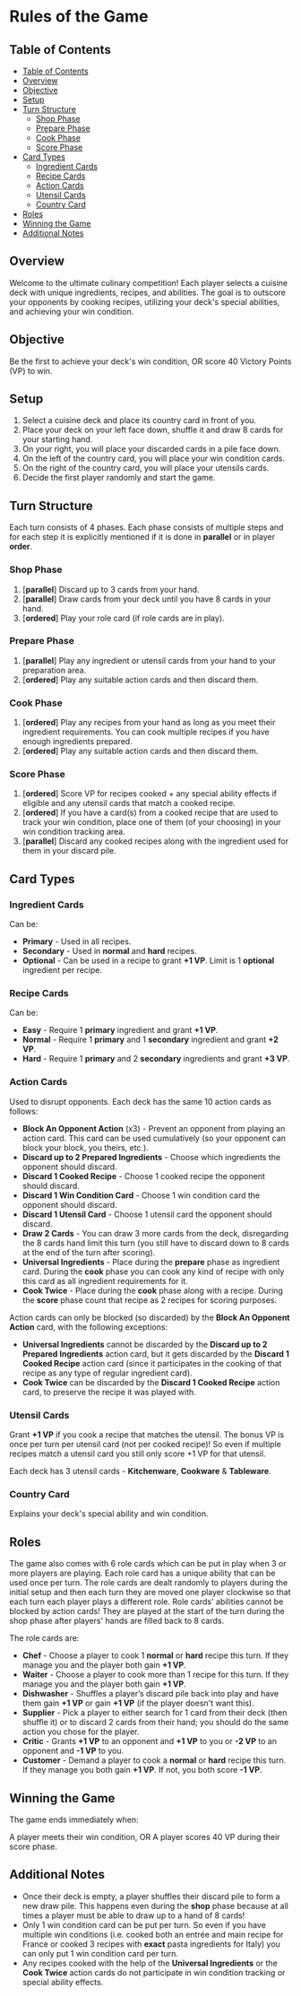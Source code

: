 # Rules of the Game

## Table of Contents

- [Table of Contents](#table-of-contents)
- [Overview](#overview)
- [Objective](#objective)
- [Setup](#setup)
- [Turn Structure](#turn-structure)
  - [Shop Phase](#shop-phase)
  - [Prepare Phase](#prepare-phase)
  - [Cook Phase](#cook-phase)
  - [Score Phase](#score-phase)
- [Card Types](#card-types)
  - [Ingredient Cards](#ingredient-cards)
  - [Recipe Cards](#recipe-cards)
  - [Action Cards](#action-cards)
  - [Utensil Cards](#utensil-cards)
  - [Country Card](#country-card)
- [Roles](#roles)
- [Winning the Game](#winning-the-game)
- [Additional Notes](#additional-notes)

## Overview

Welcome to the ultimate culinary competition! Each player selects a cuisine deck with unique
ingredients, recipes, and abilities. The goal is to outscore your opponents by cooking recipes,
utilizing your deck's special abilities, and achieving your win condition.

## Objective

Be the first to achieve your deck's win condition, OR score 40 Victory Points (VP) to win.

## Setup

1. Select a cuisine deck and place its country card in front of you.
2. Place your deck on your left face down, shuffle it and draw 8 cards for your starting hand.
3. On your right, you will place your discarded cards in a pile face down.
4. On the left of the country card, you will place your win condition cards.
5. On the right of the country card, you will place your utensils cards.
6. Decide the first player randomly and start the game.

## Turn Structure

Each turn consists of 4 phases. Each phase consists of multiple steps and for each step it is
explicitly mentioned if it is done in **parallel** or in player **order**.

### Shop Phase

1. [**parallel**] Discard up to 3 cards from your hand.
2. [**parallel**] Draw cards from your deck until you have 8 cards in your hand.
3. [**ordered**] Play your role card (if role cards are in play).

### Prepare Phase

1. [**parallel**] Play any ingredient or utensil cards from your hand to your preparation area.
2. [**ordered**] Play any suitable action cards and then discard them.

### Cook Phase

1. [**ordered**] Play any recipes from your hand as long as you meet their ingredient requirements.
You can cook multiple recipes if you have enough ingredients prepared.
2. [**ordered**] Play any suitable action cards and then discard them.

### Score Phase

1. [**ordered**] Score VP for recipes cooked + any special ability effects if eligible and any
utensil cards that match a cooked recipe.
2. [**ordered**] If you have a card(s) from a cooked recipe that are used to track your win
condition, place one of them (of your choosing) in your win condition tracking area.
3. [**parallel**] Discard any cooked recipes along with the ingredient used for them in your
discard pile.

## Card Types

### Ingredient Cards

Can be:

- **Primary** - Used in all recipes.
- **Secondary** - Used in **normal** and **hard** recipes.
- **Optional** - Can be used in a recipe to grant **+1 VP**. Limit is 1 **optional** ingredient
per recipe.

### Recipe Cards

Can be:

- **Easy** - Require 1 **primary** ingredient and grant **+1 VP**.
- **Normal** - Require 1 **primary** and 1 **secondary** ingredient and grant **+2 VP**.
- **Hard** - Require 1 **primary** and 2 **secondary** ingredients and grant **+3 VP**.

### Action Cards

Used to disrupt opponents. Each deck has the same 10 action cards as follows:

- **Block An Opponent Action** (x3) - Prevent an opponent from playing an action card. This card
can be used cumulatively (so your opponent can block your block, you theirs, etc.).
- **Discard up to 2 Prepared Ingredients** - Choose which ingredients the opponent should
discard.
- **Discard 1 Cooked Recipe** - Choose 1 cooked recipe the opponent should discard.
- **Discard 1 Win Condition Card** - Choose 1 win condition card the opponent should discard.
- **Discard 1 Utensil Card** - Choose 1 utensil card the opponent should discard.
- **Draw 2 Cards** - You can draw 3 more cards from the deck, disregarding the 8 cards hand limit
this turn (you still have to discard down to 8 cards at the end of the turn after scoring).
- **Universal Ingredients** - Place during the **prepare** phase as ingredient card. During the
**cook** phase you can cook any kind of recipe with only this card as all ingredient requirements
for it.
- **Cook Twice** - Place during the **cook** phase along with a recipe. During the **score** phase
count that recipe as 2 recipes for scoring purposes.

Action cards can only be blocked (so discarded) by the **Block An Opponent Action** card, with the
following exceptions:

- **Universal Ingredients** cannot be discarded by the **Discard up to 2 Prepared Ingredients**
action card, but it gets discarded by the **Discard 1 Cooked Recipe** action card (since it 
participates in the cooking of that recipe as any type of regular ingredient card).
- **Cook Twice** can be discarded by the **Discard 1 Cooked Recipe** action card, to preserve
the recipe it was played with.

### Utensil Cards

Grant **+1 VP** if you cook a recipe that matches the utensil. The bonus VP is once per turn per
utensil card (not per cooked recipe)! So even if multiple recipes match a utensil card you still
only score +1 VP for that utensil. 

Each deck has 3 utensil cards - **Kitchenware**, **Cookware** & **Tableware**.

### Country Card

Explains your deck's special ability and win condition.

## Roles

The game also comes with 6 role cards which can be put in play when 3 or more players are playing.
Each role card has a unique ability that can be used once per turn. The role cards are dealt
randomly to players during the initial setup and then each turn they are moved one player clockwise
so that each turn each player plays a different role. Role cards' abilities cannot be blocked by
action cards! They are played at the start of the turn during the shop phase after players' hands
are filled back to 8 cards.

The role cards are:

- **Chef** - Choose a player to cook 1 **normal** or **hard** recipe this turn. If they manage you
and the player both gain **+1 VP**.
- **Waiter** - Choose a player to cook more than 1 recipe for this turn. If they manage you and the
player both gain **+1 VP**.
- **Dishwasher** - Shuffles a player’s discard pile back into play and have them gain **+1 VP** or
gain **+1 VP** (if the player doesn't want this).
- **Supplier** - Pick a player to either search for 1 card from their deck (then shuffle it) or to
discard 2 cards from their hand; you should do the same action you chose for the player.
- **Critic** - Grants **+1 VP** to an opponent and **+1 VP** to you or **-2 VP** to an opponent
and **-1 VP** to you.
- **Customer** - Demand a player to cook a **normal** or **hard** recipe this turn. If they manage
you both gain **+1 VP**. If not, you both score **-1 VP**.

## Winning the Game

The game ends immediately when:

A player meets their win condition, OR
A player scores 40 VP during their score phase.

## Additional Notes

- Once their deck is empty, a player shuffles their discard pile to form a new draw pile. This
happens even during the **shop** phase because at all times a player must be able to draw up to a
hand of 8 cards!
- Only 1 win condition card can be put per turn. So even if you have multiple win conditions
(i.e. cooked both an entrée and main recipe for France or cooked 3 recipes with **exact** pasta
ingredients for Italy) you can only put 1 win condition card per turn.
- Any recipes cooked with the help of the **Universal Ingredients** or the **Cook Twice** action
cards do not participate in win condition tracking or special ability effects.
